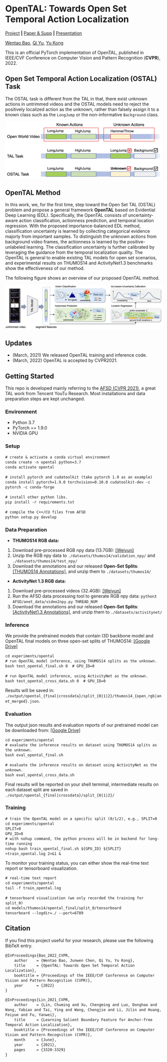 # OpenTAL: Towards Open Set Temporal Action Localization
[Project](https://www.rit.edu/actionlab/opental) **|** [Paper & Supp]() **|** [Presentation]()

[Wentao Bao](https://cogito2012.github.io/homepage), 
[Qi Yu](https://www.rit.edu/mining/qi-yu), 
[Yu Kong](https://people.rit.edu/yukics/)

This is an official PyTorch implementation of OpenTAL, published in IEEE/CVF Conference on Computer Vision and Pattern Recognition (**CVPR**), 2022.


## Open Set Temporal Action Localization (**OSTAL**) Task

The OSTAL task is different from the TAL in that, there exist unknown actions in untrimmed videos and the OSTAL models need to reject the positively localized action as the unknown, rather than falsely assign it to a known class such as the `LongJump` or the non-informative `Background` class.

<p align="center">
<img src="assets/OSTAL.png" alt="OSTAL" width="600px"/>
</p>

## OpenTAL Method
In this work, we, for the first time, step toward the Open Set TAL (OSTAL) problem and propose a general framework **OpenTAL** based on Evidential Deep Learning (EDL). Specifically, the OpenTAL consists of uncertainty-aware action classification, actionness prediction, and temporal location regression. With the proposed importance-balanced EDL method, classification uncertainty is learned by collecting categorical evidence majorly from important samples. To distinguish the unknown actions from background video frames, the actionness is learned by the positive-unlabeled learning. The classification uncertainty is further calibrated by leveraging the guidance from the temporal localization quality. The OpenTAL is general to enable existing TAL models for open set scenarios, and experimental results on THUMOS14 and ActivityNet1.3 benchmarks show the effectiveness of our method. 

The following figure shows an overview of our proposed OpenTAL method. 

![opental](assets/opental.png)

## Updates
- (March, 2021) We released OpenTAL training and inference code.
- (March, 2022) OpenTAL is accepted by CVPR2021.

## Getting Started

This repo is developed mainly referring to the [AFSD (CVPR 2021)](https://github.com/TencentYoutuResearch/ActionDetection-AFSD), a great TAL work from Tencent YouTu Research. Most installations and data preparation steps are kept unchanged.
### Environment
- Python 3.7
- PyTorch == 1.9.0
- NVIDIA GPU

### Setup
```shell script
# create & activate a conda virtual environment
conda create -n opental python=3.7 
conda activate opental

# install pytorch and cudatoolkit (take pytorch 1.9 as an example)
conda install pytorch=1.9.0 torchvision=0.10.0 cudatoolkit-dev -c pytorch -c conda-forge

# install other python libs.
pip install -r requirements.txt

# compile the C++/CU files from AFSD
python setup.py develop
```


### Data Preparation
- **THUMOS14 RGB data:**
1. Download pre-processed RGB npy data (13.7GB): [\[Weiyun\]](https://share.weiyun.com/bP62lmHj)
2. Unzip the RGB npy data to `./datasets/thumos14/validation_npy/` and `./datasets/thumos14/test_npy/`
3. Download the annotations and our released **Open-Set Splits**: [\[THUMOS14 Annotations\]](https://drive.google.com/drive/folders/1dQUIhZYfmKoMLJSa79g2XHmvP_NuGtQ7?usp=sharing), and unzip them to `./datasets/thumos14/`

- **ActivityNet 1.3 RGB data:**
1. Download pre-processed videos (32.4GB): [\[Weiyun\]](https://share.weiyun.com/PXXtHcbp)
2. Run the AFSD data processing tool to generate RGB npy data: `python3 AFSD/anet_data/video2npy.py THREAD_NUM`
3. Download the annotations and our released **Open-Set Splits**: [\[ActivityNet1.3 Annotations\]](https://drive.google.com/drive/folders/163pxhHoSungM7cE0ZQu6_idGnW6y85wF?usp=sharing), and unzip them to `./datasets/activitynet/`

### Inference
We provide the pretrained models that contain I3D backbone model and OpenTAL final models on three open-set splits of THUMOS14:
[\[Google Drive\]](https://drive.google.com/drive/folders/1lEospHdatqUvKQi4ODSaLm07timdmYyV?usp=sharing)

```shell script
cd experiments/opental
# run OpenTAL model inference, using THUMOS14 splits as the unknown.
bash test_opental_final.sh 0  # GPU_ID=0

# run OpenTAL model inference, using ActivityNet as the unknown.
bash test_opental_cross_data.sh 0  # GPU_ID=0
```
Results will be saved in: `./output/opental_{final|crossdata}/split_{0|1|2}/thumos14_{open_rgb|anet_merged}.json`.


### Evaluation
The output json results and evaluation reports of our pretrained model can be downloaded from: [\[Google Drive\]](https://drive.google.com/drive/folders/1CxW9vkNTzo3mOk9BYbOgTfBkXJu6qn7S?usp=sharing)
```shell script
cd experiments/opental
# evaluate the inference results on dataset using THUMOS14 splits as the unknown.
bash eval_opental_final.sh

# evaluate the inference results on dataset using ActivityNet as the unknown.
bash eval_opental_cross_data.sh
```
Final results will be reported on your shell terminal, intermediate results on each dataset split are saved in `./output/opental_{final|crossdata}/split_{0|1|2}/`


### Training
```shell script
# train the OpenTAL model on a specific split (0/1/2), e.g., SPLIT=0
cd experiments/opental
SPLIT=0
GPU_ID=0
# with nohup command, the python process will be in backend for long-time running
nohup bash train_opental_final.sh ${GPU_ID} ${SPLIT} >train_opental.log 2>&1 &
```

To monitor your training status, you can either show the real-time text report or tensorboard visualization.
```shell script
# real-time text report
cd experiments/opental
tail -f train_opental.log

# tensorboard visualization (we only recorded the training for split_0)
cd models/thumos14/opental_final/split_0/tensorboard
tensorboard --logdir=./ --port=6789
```


## Citation
If you find this project useful for your research, please use the following BibTeX entry.
```
@InProceedings{Bao_2022_CVPR,
    author    = {Wentao Bao, Junwen Chen, Qi Yu, Yu Kong},
    title     = {OpenTAL: Towards Open Set Temporal Action Localization},
    booktitle = {Proceedings of the IEEE/CVF Conference on Computer Vision and Pattern Recognition (CVPR)},
    year      = {2022}
}
```

```
@InProceedings{Lin_2021_CVPR,
    author    = {Lin, Chuming and Xu, Chengming and Luo, Donghao and Wang, Yabiao and Tai, Ying and Wang, Chengjie and Li, Jilin and Huang, Feiyue and Fu, Yanwei},
    title     = {Learning Salient Boundary Feature for Anchor-free Temporal Action Localization},
    booktitle = {Proceedings of the IEEE/CVF Conference on Computer Vision and Pattern Recognition (CVPR)},
    month     = {June},
    year      = {2021},
    pages     = {3320-3329}
}
```
